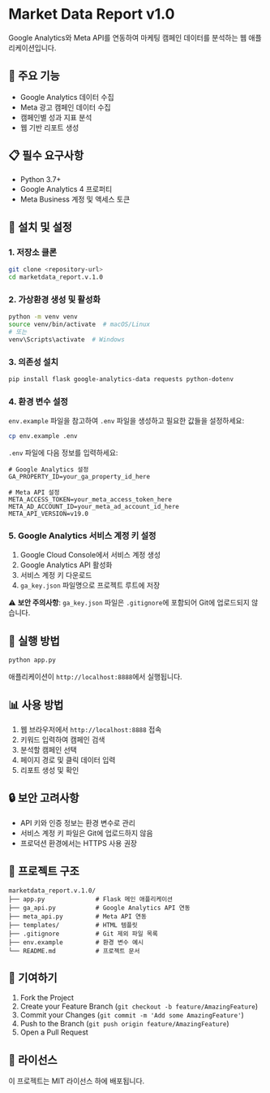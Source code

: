# Market Data Report v1.0

Google Analytics와 Meta API를 연동하여 마케팅 캠페인 데이터를 분석하는 웹 애플리케이션입니다.

## 🚀 주요 기능

- Google Analytics 데이터 수집
- Meta 광고 캠페인 데이터 수집
- 캠페인별 성과 지표 분석
- 웹 기반 리포트 생성

## 📋 필수 요구사항

- Python 3.7+
- Google Analytics 4 프로퍼티
- Meta Business 계정 및 액세스 토큰

## 🔧 설치 및 설정

### 1. 저장소 클론
```bash
git clone <repository-url>
cd marketdata_report.v.1.0
```

### 2. 가상환경 생성 및 활성화
```bash
python -m venv venv
source venv/bin/activate  # macOS/Linux
# 또는
venv\Scripts\activate  # Windows
```

### 3. 의존성 설치
```bash
pip install flask google-analytics-data requests python-dotenv
```

### 4. 환경 변수 설정

`env.example` 파일을 참고하여 `.env` 파일을 생성하고 필요한 값들을 설정하세요:

```bash
cp env.example .env
```

`.env` 파일에 다음 정보를 입력하세요:

```env
# Google Analytics 설정
GA_PROPERTY_ID=your_ga_property_id_here

# Meta API 설정
META_ACCESS_TOKEN=your_meta_access_token_here
META_AD_ACCOUNT_ID=your_meta_ad_account_id_here
META_API_VERSION=v19.0
```

### 5. Google Analytics 서비스 계정 키 설정

1. Google Cloud Console에서 서비스 계정 생성
2. Google Analytics API 활성화
3. 서비스 계정 키 다운로드
4. `ga_key.json` 파일명으로 프로젝트 루트에 저장

⚠️ **보안 주의사항**: `ga_key.json` 파일은 `.gitignore`에 포함되어 Git에 업로드되지 않습니다.

## 🚀 실행 방법

```bash
python app.py
```

애플리케이션이 `http://localhost:8888`에서 실행됩니다.

## 📊 사용 방법

1. 웹 브라우저에서 `http://localhost:8888` 접속
2. 키워드 입력하여 캠페인 검색
3. 분석할 캠페인 선택
4. 페이지 경로 및 클릭 데이터 입력
5. 리포트 생성 및 확인

## 🔒 보안 고려사항

- API 키와 인증 정보는 환경 변수로 관리
- 서비스 계정 키 파일은 Git에 업로드하지 않음
- 프로덕션 환경에서는 HTTPS 사용 권장

## 📁 프로젝트 구조

```
marketdata_report.v.1.0/
├── app.py              # Flask 메인 애플리케이션
├── ga_api.py           # Google Analytics API 연동
├── meta_api.py         # Meta API 연동
├── templates/          # HTML 템플릿
├── .gitignore          # Git 제외 파일 목록
├── env.example         # 환경 변수 예시
└── README.md           # 프로젝트 문서
```

## 🤝 기여하기

1. Fork the Project
2. Create your Feature Branch (`git checkout -b feature/AmazingFeature`)
3. Commit your Changes (`git commit -m 'Add some AmazingFeature'`)
4. Push to the Branch (`git push origin feature/AmazingFeature`)
5. Open a Pull Request

## 📝 라이선스

이 프로젝트는 MIT 라이선스 하에 배포됩니다. 